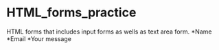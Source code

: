 # HTML_forms_practice
HTML forms that includes input forms as wells as text area form. 
*Name
*Email
*Your message

